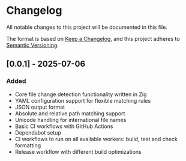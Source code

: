 # Changelog

All notable changes to this project will be documented in this file.

The format is based on [Keep a Changelog](https://keepachangelog.com/en/1.0.0/),
and this project adheres to [Semantic Versioning](https://semver.org/spec/v2.0.0.html).


## [0.0.1] - 2025-07-06

### Added
- Core file change detection functionality written in Zig
- YAML configuration support for flexible matching rules
- JSON output format
- Absolute and relative path matching support
- Unicode handling for international file names
- Basic CI workflows with GitHub Actions
- Dependabot setup
- CI workflows to run on all available workers: build, test and check
  formatting
- Release workflow with different build optimizations

